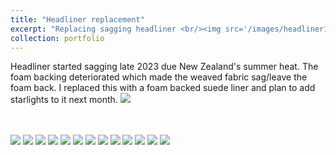 ```yaml
---
title: "Headliner replacement"
excerpt: "Replacing sagging headliner <br/><img src='/images/headliner12.jpg'>"
collection: portfolio
---
```


Headliner started sagging late 2023 due New Zealand's summer heat. The foam backing deteriorated which made the weaved fabric sag/leave the foam back. I replaced this with a foam backed suede liner and plan to add starlights to it next month.
<img src='/images/headliner12.jpg'>

<br/>
<br/>
<img src='/images/headliner1.jpg'>
<img src='/images/headliner2.jpg'>
<img src='/images/headliner3.jpg'>
<img src='/images/headliner4.jpg'>
<img src='/images/headliner5.jpg'>
<img src='/images/headliner6.jpg'>
<img src='/images/headliner7.jpg'>
<img src='/images/headliner8.jpg'>
<img src='/images/headliner9.jpg'>
<img src='/images/headliner10.jpg'>
<img src='/images/headliner11.jpg'>
<img src='/images/headliner12.jpg'>
<img src='/images/headliner13.jpg'>
